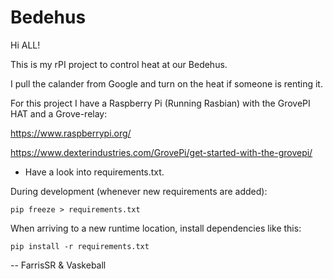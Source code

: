 # Bedehus

Hi ALL!

This is my rPI project to control heat at our Bedehus.

I pull the calander from Google and turn on the heat if someone is renting it.

For this project I have a Raspberry Pi (Running Rasbian) with the GrovePI HAT and a Grove-relay:

https://www.raspberrypi.org/

https://www.dexterindustries.com/GrovePi/get-started-with-the-grovepi/


* Have a look into requirements.txt. 

During development (whenever new requirements are added):

    pip freeze > requirements.txt 

When arriving to a new runtime location, install dependencies like this:

    pip install -r requirements.txt 

--
FarrisSR & Vaskeball
